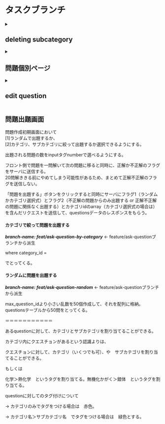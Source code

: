# タスクブランチ




<details>
<summary><h2>deleting subcategory</h2></summary>

priority: high<br>
***branch-name: feature/delete-subcategory***

サブカテゴリ画面にてサブカテゴリを削除（論理削除）

</details>

<details>
<summary><h2>問題個別ページ</h2></summary>

priority: high<br>
***branch-name: feature/delete-subcategory***

questionレコードのedit, deleteを行う。

</details>



<details>
<summary><h2>edit question</h2></summary>

priority: high<br>
***branch-name: feature/edit-question***

questionのタイトルとanswerを編集。

</details>



## 問題出題画面

問題作成初期画面において<br>
[1]ランダムで出題するか、<br>
[2]カテゴリ、サブカテゴリに絞って出題するか選択できるようにする。


出題される問題の数をinputタグnumberで選べるようにする。
<br>


フロント側で問題を一問解いて次の問題に移ると同時に、正解か不正解のフラグをサーバに送信する。
<br>
20問解ききる前にやめてしまう可能性があるため、まとめて正解不正解のフラグを送信しない。

「問題を出題する」ボタンをクリックすると同時にサーバにフラグ1（ランダムかカテゴリ選択式）とフラグ2（不正解の問題からのみ出題する or 正解不正解の問題に関係なく出題する）とカテゴリidのarray（カテゴリ選択式の場合は）を含んだリクエストを送信して、questionsデータのレスポンスをもらう。

#### カテゴリで絞って問題を出題する
***branch-name: feat/ask-question-by-category***  ← feature/ask-questionブランチから派生

where category_id = 

でとってくる。


#### ランダムに問題を出題する
***branch-name: feat/ask-question-random***  ← feature/ask-questionブランチから派生

max_question_idより小さい乱数を50個作成して、それを配列に格納。
questionsテーブルから50問をとってくる。

＝＝＝＝＝＝＝＝＝＝＝

あるquestionに対して、カテゴリとサブカテゴリを割り当てることができる。

カテゴリ内にクエスチョンがあるという認識よりは、

クエスチョンに対して、カテゴリ（いくつでも可）、や　サブカテゴリを割り当てることができる。

もしくは

化学＞熱化学　というタグを割り当てる。無機化かがく＞錯体　というタグを割り当てる。



questionに対してのタグ付けについて

→ カテゴリのみでタグをつける場合は　赤色。

→ カテゴリ名＞サブカテゴリ名　でタグをつける場合は　緑色とする。






